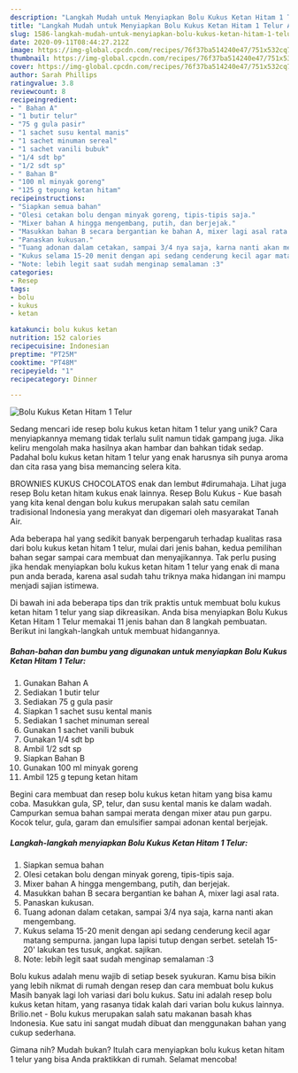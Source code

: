 ```yaml
---
description: "Langkah Mudah untuk Menyiapkan Bolu Kukus Ketan Hitam 1 Telur Anti Gagal"
title: "Langkah Mudah untuk Menyiapkan Bolu Kukus Ketan Hitam 1 Telur Anti Gagal"
slug: 1586-langkah-mudah-untuk-menyiapkan-bolu-kukus-ketan-hitam-1-telur-anti-gagal
date: 2020-09-11T08:44:27.212Z
image: https://img-global.cpcdn.com/recipes/76f37ba514240e47/751x532cq70/bolu-kukus-ketan-hitam-1-telur-foto-resep-utama.jpg
thumbnail: https://img-global.cpcdn.com/recipes/76f37ba514240e47/751x532cq70/bolu-kukus-ketan-hitam-1-telur-foto-resep-utama.jpg
cover: https://img-global.cpcdn.com/recipes/76f37ba514240e47/751x532cq70/bolu-kukus-ketan-hitam-1-telur-foto-resep-utama.jpg
author: Sarah Phillips
ratingvalue: 3.8
reviewcount: 8
recipeingredient:
- " Bahan A"
- "1 butir telur"
- "75 g gula pasir"
- "1 sachet susu kental manis"
- "1 sachet minuman sereal"
- "1 sachet vanili bubuk"
- "1/4 sdt bp"
- "1/2 sdt sp"
- " Bahan B"
- "100 ml minyak goreng"
- "125 g tepung ketan hitam"
recipeinstructions:
- "Siapkan semua bahan"
- "Olesi cetakan bolu dengan minyak goreng, tipis-tipis saja."
- "Mixer bahan A hingga mengembang, putih, dan berjejak."
- "Masukkan bahan B secara bergantian ke bahan A, mixer lagi asal rata."
- "Panaskan kukusan."
- "Tuang adonan dalam cetakan, sampai 3/4 nya saja, karna nanti akan mengembang."
- "Kukus selama 15-20 menit dengan api sedang cenderung kecil agar matang sempurna. jangan lupa lapisi tutup dengan serbet. setelah 15-20&#39; lakukan tes tusuk, angkat. sajikan."
- "Note: lebih legit saat sudah menginap semalaman :3"
categories:
- Resep
tags:
- bolu
- kukus
- ketan

katakunci: bolu kukus ketan 
nutrition: 152 calories
recipecuisine: Indonesian
preptime: "PT25M"
cooktime: "PT48M"
recipeyield: "1"
recipecategory: Dinner

---
```



![Bolu Kukus Ketan Hitam 1 Telur](https://img-global.cpcdn.com/recipes/76f37ba514240e47/751x532cq70/bolu-kukus-ketan-hitam-1-telur-foto-resep-utama.jpg)

Sedang mencari ide resep bolu kukus ketan hitam 1 telur yang unik? Cara menyiapkannya memang tidak terlalu sulit namun tidak gampang juga. Jika keliru mengolah maka hasilnya akan hambar dan bahkan tidak sedap. Padahal bolu kukus ketan hitam 1 telur yang enak harusnya sih punya aroma dan cita rasa yang bisa memancing selera kita.

BROWNIES KUKUS CHOCOLATOS enak dan lembut #dirumahaja. Lihat juga resep Bolu ketan hitam kukus enak lainnya. Resep Bolu Kukus - Kue basah yang kita kenal dengan bolu kukus merupakan salah satu cemilan tradisional Indonesia yang merakyat dan digemari oleh masyarakat Tanah Air.

Ada beberapa hal yang sedikit banyak berpengaruh terhadap kualitas rasa dari bolu kukus ketan hitam 1 telur, mulai dari jenis bahan, kedua pemilihan bahan segar sampai cara membuat dan menyajikannya. Tak perlu pusing jika hendak menyiapkan bolu kukus ketan hitam 1 telur yang enak di mana pun anda berada, karena asal sudah tahu triknya maka hidangan ini mampu menjadi sajian istimewa.


Di bawah ini ada beberapa tips dan trik praktis untuk membuat bolu kukus ketan hitam 1 telur yang siap dikreasikan. Anda bisa menyiapkan Bolu Kukus Ketan Hitam 1 Telur memakai 11 jenis bahan dan 8 langkah pembuatan. Berikut ini langkah-langkah untuk membuat hidangannya.

<!--inarticleads1-->

##### Bahan-bahan dan bumbu yang digunakan untuk menyiapkan Bolu Kukus Ketan Hitam 1 Telur:

1. Gunakan  Bahan A
1. Sediakan 1 butir telur
1. Sediakan 75 g gula pasir
1. Siapkan 1 sachet susu kental manis
1. Sediakan 1 sachet minuman sereal
1. Gunakan 1 sachet vanili bubuk
1. Gunakan 1/4 sdt bp
1. Ambil 1/2 sdt sp
1. Siapkan  Bahan B
1. Gunakan 100 ml minyak goreng
1. Ambil 125 g tepung ketan hitam


Begini cara membuat dan resep bolu kukus ketan hitam yang bisa kamu coba. Masukkan gula, SP, telur, dan susu kental manis ke dalam wadah. Campurkan semua bahan sampai merata dengan mixer atau pun garpu. Kocok telur, gula, garam dan emulsifier sampai adonan kental berjejak. 

<!--inarticleads2-->

##### Langkah-langkah menyiapkan Bolu Kukus Ketan Hitam 1 Telur:

1. Siapkan semua bahan
1. Olesi cetakan bolu dengan minyak goreng, tipis-tipis saja.
1. Mixer bahan A hingga mengembang, putih, dan berjejak.
1. Masukkan bahan B secara bergantian ke bahan A, mixer lagi asal rata.
1. Panaskan kukusan.
1. Tuang adonan dalam cetakan, sampai 3/4 nya saja, karna nanti akan mengembang.
1. Kukus selama 15-20 menit dengan api sedang cenderung kecil agar matang sempurna. jangan lupa lapisi tutup dengan serbet. setelah 15-20&#39; lakukan tes tusuk, angkat. sajikan.
1. Note: lebih legit saat sudah menginap semalaman :3


Bolu kukus adalah menu wajib di setiap besek syukuran. Kamu bisa bikin yang lebih nikmat di rumah dengan resep dan cara membuat bolu kukus Masih banyak lagi loh variasi dari bolu kukus. Satu ini adalah resep bolu kukus ketan hitam, yang rasanya tidak kalah dari varian bolu kukus lainnya. Brilio.net - Bolu kukus merupakan salah satu makanan basah khas Indonesia. Kue satu ini sangat mudah dibuat dan menggunakan bahan yang cukup sederhana. 

Gimana nih? Mudah bukan? Itulah cara menyiapkan bolu kukus ketan hitam 1 telur yang bisa Anda praktikkan di rumah. Selamat mencoba!
